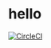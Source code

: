 # hello
[![CircleCI](https://circleci.com/gh/k-laflin/hello/tree/main.svg?style=svg)](https://circleci.com/gh/k-laflin/hello/tree/main)
